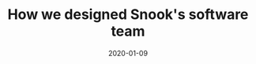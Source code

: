 ---
title: How we designed Snook's software team
slug: https://medium.com/wearesnook/how-we-designed-snooks-software-team-db16e04d29e
date: '2020-01-09'
exercpt: 
external: true
published: true
template: blog
---